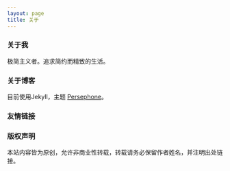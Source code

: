 ```yaml
---
layout: page
title: 关于
---
```


### 关于我


极简主义者。追求简约而精致的生活。

### 关于博客


目前使用Jekyll，主题 [Persephone](https://github.com/erlzhang/jekyll-theme-persephone)。

### 友情链接


### 版权声明

本站内容皆为原创，允许非商业性转载，转载请务必保留作者姓名，并注明出处链接。
